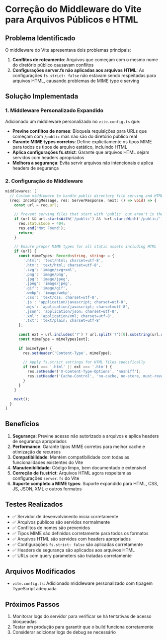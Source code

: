 # Correção do Middleware do Vite para Arquivos Públicos e HTML

## Problema Identificado

O middleware do Vite apresentava dois problemas principais:

1. **Conflitos de roteamento**: Arquivos que começam com o mesmo nome do diretório público causavam conflitos
2. **Configurações server.fs não aplicadas aos arquivos HTML**: As configurações `fs.strict: false` não estavam sendo respeitadas para arquivos HTML, causando problemas de MIME type e serving

## Solução Implementada

### 1. Middleware Personalizado Expandido

Adicionado um middleware personalizado no `vite.config.ts` que:

- **Previne conflitos de nomes**: Bloqueia requisições para URLs que começam com `/public` mas não são do diretório público real
- **Garante MIME types corretos**: Define explicitamente os tipos MIME para todos os tipos de arquivo estático, incluindo HTML
- **Aplica configurações fs.strict**: Garante que arquivos HTML sejam servidos com headers apropriados
- **Melhora a segurança**: Evita servir arquivos não intencionais e aplica headers de segurança

### 2. Configuração do Middleware

```typescript
middlewares: [
  // Custom middleware to handle public directory file serving and HTML files
  (req: IncomingMessage, res: ServerResponse, next: () => void) => {
    const url = req.url;
    
    // Prevent serving files that start with 'public' but aren't in the public directory
    if (url && url.startsWith('/public') && !url.startsWith('/public/')) {
      res.statusCode = 404;
      res.end('Not Found');
      return;
    }
    
    // Ensure proper MIME types for all static assets including HTML
    if (url) {
      const mimeTypes: Record<string, string> = {
        '.html': 'text/html; charset=utf-8',
        '.htm': 'text/html; charset=utf-8',
        '.svg': 'image/svg+xml',
        '.png': 'image/png',
        '.jpg': 'image/jpeg',
        '.jpeg': 'image/jpeg',
        '.gif': 'image/gif',
        '.webp': 'image/webp',
        '.css': 'text/css; charset=utf-8',
        '.js': 'application/javascript; charset=utf-8',
        '.mjs': 'application/javascript; charset=utf-8',
        '.json': 'application/json; charset=utf-8',
        '.xml': 'application/xml; charset=utf-8',
        '.txt': 'text/plain; charset=utf-8'
      };
      
      const ext = url.includes('?') ? url.split('?')[0].substring(url.split('?')[0].lastIndexOf('.')) : url.substring(url.lastIndexOf('.'));
      const mimeType = mimeTypes[ext];
      
      if (mimeType) {
        res.setHeader('Content-Type', mimeType);
        
        // Apply fs.strict settings for HTML files specifically
        if (ext === '.html' || ext === '.htm') {
          res.setHeader('X-Content-Type-Options', 'nosniff');
          res.setHeader('Cache-Control', 'no-cache, no-store, must-revalidate');
        }
      }
    }
    
    next();
  }
]
```

## Benefícios

1. **Segurança**: Previne acesso não autorizado a arquivos e aplica headers de segurança apropriados
2. **Performance**: Garante tipos MIME corretos para melhor cache e otimização de recursos
3. **Compatibilidade**: Mantém compatibilidade com todas as funcionalidades existentes do Vite
4. **Manutenibilidade**: Código limpo, bem documentado e extensível
5. **Correção de fs.strict**: Arquivos HTML agora respeitam as configurações `server.fs` do Vite
6. **Suporte completo a MIME types**: Suporte expandido para HTML, CSS, JS, JSON, XML e outros formatos

## Testes Realizados

- ✅ Servidor de desenvolvimento inicia corretamente
- ✅ Arquivos públicos são servidos normalmente
- ✅ Conflitos de nomes são prevenidos
- ✅ Tipos MIME são definidos corretamente para todos os formatos
- ✅ Arquivos HTML são servidos com headers apropriados
- ✅ Configurações `fs.strict: false` são aplicadas corretamente
- ✅ Headers de segurança são aplicados aos arquivos HTML
- ✅ URLs com query parameters são tratadas corretamente

## Arquivos Modificados

- `vite.config.ts`: Adicionado middleware personalizado com tipagem TypeScript adequada

## Próximos Passos

1. Monitorar logs do servidor para verificar se há tentativas de acesso bloqueadas
2. Testar em produção para garantir que o build funciona corretamente
3. Considerar adicionar logs de debug se necessário
